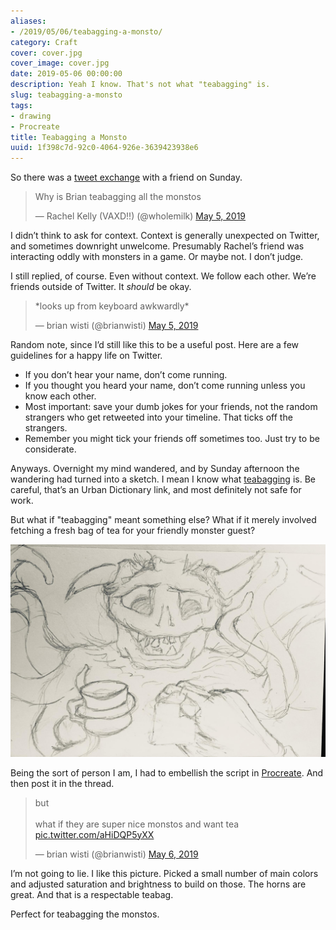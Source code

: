 ```yaml
---
aliases:
- /2019/05/06/teabagging-a-monsto/
category: Craft
cover: cover.jpg
cover_image: cover.jpg
date: 2019-05-06 00:00:00
description: Yeah I know. That's not what "teabagging" is.
slug: teabagging-a-monsto
tags:
- drawing
- Procreate
title: Teabagging a Monsto
uuid: 1f398c7d-92c0-4064-926e-3639423938e6
---
```


So there was a [tweet
exchange](https://twitter.com/wholemilk/status/1124911645786959872) with
a friend on Sunday.


<blockquote class="twitter-tweet">
  <p lang="en" dir="ltr">
    Why is Brian teabagging all the monstos
  </p>
  &mdash; Rachel Kelly (VAXD!!) (@wholemilk)
  <a href="https://twitter.com/wholemilk/status/1124911645786959872?ref_src=twsrc%5Etfw">May 5, 2019</a>
</blockquote>
<script async src="https://platform.twitter.com/widgets.js" charset="utf-8"></script>

I didn’t think to ask for context. Context is generally unexpected on
Twitter, and sometimes downright unwelcome. Presumably Rachel’s friend
was interacting oddly with monsters in a game. Or maybe not. I don’t
judge.

I still replied, of course. Even without context. We follow each other.
We’re friends outside of Twitter. It *should* be okay.

<blockquote class="twitter-tweet">
  <p lang="en" dir="ltr">
    *looks up from keyboard awkwardly*
  </p>
  &mdash; brian wisti (@brianwisti)
  <a href="https://twitter.com/brianwisti/status/1124916630113284096?ref_src=twsrc%5Etfw">May 5, 2019</a>
</blockquote>
<script async src="https://platform.twitter.com/widgets.js" charset="utf-8"></script>

Random note, since I’d still like this to be a useful post. Here are a
few guidelines for a happy life on Twitter.

- If you don’t hear your name, don’t come running.
- If you thought you heard your name, don’t come running unless you
  know each other.
- Most important: save your dumb jokes for your friends, not the
  random strangers who get retweeted into your timeline. That ticks
  off the strangers.
- Remember you might tick your friends off sometimes too. Just try to
  be considerate.

Anyways. Overnight my mind wandered, and by Sunday afternoon the
wandering had turned into a sketch. I mean I know what
[teabagging](https://www.urbandictionary.com/define.php?term=teabagging)
is. Be careful, that’s an Urban Dictionary link, and most definitely not
safe for work.

But what if "teabagging" meant something else? What if it merely
involved fetching a fresh bag of tea for your friendly monster guest?

![The sketch](sketch.jpg)

Being the sort of person I am, I had to embellish the script in
[Procreate](https://procreate.art). And then post it in the thread.

<blockquote class="twitter-tweet">
  <p lang="en" dir="ltr">
    but <br /><br />
    what if they are super nice monstos and want tea
    <a href="https://t.co/aHiDQP5yXX">pic.twitter.com/aHiDQP5yXX</a>
  </p>
  &mdash; brian wisti (@brianwisti)
  <a href="https://twitter.com/brianwisti/status/1125248834878095361?ref_src=twsrc%5Etfw">May 6, 2019</a>
  </blockquote>
  <script async src="https://platform.twitter.com/widgets.js" charset="utf-8"></script>

I’m not going to lie. I like this picture. Picked a small number of main
colors and adjusted saturation and brightness to build on those. The
horns are great. And that is a respectable teabag.

Perfect for teabagging the monstos.